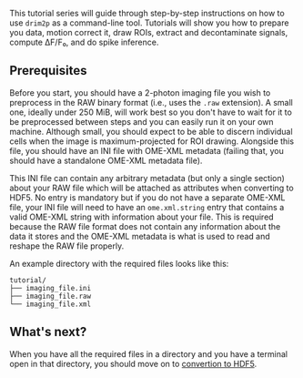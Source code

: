 This tutorial series will guide through step-by-step instructions on how to use `drim2p` as a command-line tool. Tutorials will show you how to prepare you data, motion correct it, draw ROIs, extract and decontaminate signals, compute ΔF/F₀, and do spike inference.

## Prerequisites

Before you start, you should have a 2-photon imaging file you wish to preprocess in the RAW binary format (i.e., uses the `.raw` extension). A small one, ideally under 250 MiB, will work best so you don't have to wait for it to be preprocessed between steps and you can easily run it on your own machine. Although small, you should expect to be able to discern individual cells when the image is maximum-projected for ROI drawing.
Alongside this file, you should have an INI file with OME-XML metadata (failing that, you should have a standalone OME-XML metadata file).

This INI file can contain any arbitrary metadata (but only a single section) about your RAW file which will be attached as attributes when converting to HDF5. No entry is mandatory but if you do not have a separate OME-XML file, your INI file will need to have an `ome.xml.string` entry that contains a valid OME-XML string with information about your file. This is required because the RAW file format does not contain any information about the data it stores and the OME-XML metadata is what is used to read and reshape the RAW file properly.

An example directory with the required files looks like this:

```shell
tutorial/
├── imaging_file.ini
├── imaging_file.raw
└── imaging_file.xml
```

## What's next?

When you have all the required files in a directory and you have a terminal open in that directory, you should move on to [convertion to HDF5](conversion-to-hdf5.md).
